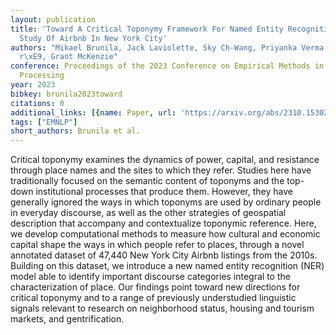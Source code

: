 ```yaml
---
layout: publication
title: 'Toward A Critical Toponymy Framework For Named Entity Recognition: A Case
  Study Of Airbnb In New York City'
authors: "Mikael Brunila, Jack Laviolette, Sky Ch-Wang, Priyanka Verma, Clara F\xE9\
  r\xE9, Grant McKenzie"
conference: Proceedings of the 2023 Conference on Empirical Methods in Natural Language
  Processing
year: 2023
bibkey: brunila2023toward
citations: 0
additional_links: [{name: Paper, url: 'https://arxiv.org/abs/2310.15302'}]
tags: ["EMNLP"]
short_authors: Brunila et al.
---
```

Critical toponymy examines the dynamics of power, capital, and resistance
through place names and the sites to which they refer. Studies here have
traditionally focused on the semantic content of toponyms and the top-down
institutional processes that produce them. However, they have generally ignored
the ways in which toponyms are used by ordinary people in everyday discourse,
as well as the other strategies of geospatial description that accompany and
contextualize toponymic reference. Here, we develop computational methods to
measure how cultural and economic capital shape the ways in which people refer
to places, through a novel annotated dataset of 47,440 New York City Airbnb
listings from the 2010s. Building on this dataset, we introduce a new named
entity recognition (NER) model able to identify important discourse categories
integral to the characterization of place. Our findings point toward new
directions for critical toponymy and to a range of previously understudied
linguistic signals relevant to research on neighborhood status, housing and
tourism markets, and gentrification.